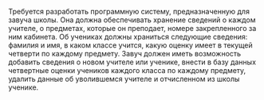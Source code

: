 Требуется разработать программную систему, предназначенную для завуча школы. Она должна обеспечивать хранение сведений о каждом учителе, о предметах, которые он преподает, номере закрепленного за ним кабинета. Об учениках должны храниться следующие сведения: фамилия и имя, в каком классе учится, какую оценку имеет в текущей четверти по каждому предмету. Завуч должен иметь возможность добавить сведения о новом учителе или ученике, внести в базу данных четвертные оценки учеников каждого класса по каждому предмету, удалить данные об уволившемся учителе и отчисленном из школы ученике.
